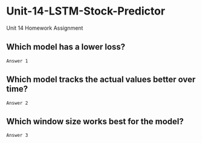 # Unit-14-LSTM-Stock-Predictor
Unit 14 Homework Assignment

## Which model has a lower loss?
    Answer 1


## Which model tracks the actual values better over time?
    Answer 2
    
## Which window size works best for the model?
    Answer 3
